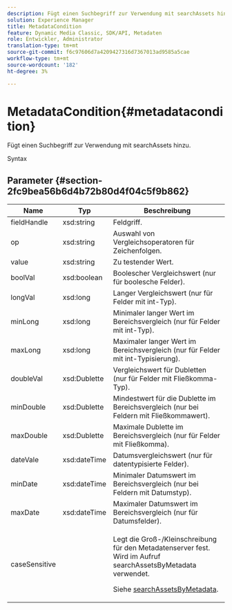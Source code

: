 ```yaml
---
description: Fügt einen Suchbegriff zur Verwendung mit searchAssets hinzu.
solution: Experience Manager
title: MetadataCondition
feature: Dynamic Media Classic, SDK/API, Metadaten
role: Entwickler, Administrator
translation-type: tm+mt
source-git-commit: f6c97606d7a4209427316d7367013ad9585a5cae
workflow-type: tm+mt
source-wordcount: '182'
ht-degree: 3%

---
```



# MetadataCondition{#metadatacondition}

Fügt einen Suchbegriff zur Verwendung mit searchAssets hinzu.

Syntax

## Parameter {#section-2fc9bea56b6d4b72b80d4f04c5f9b862}

<table id="table_04100BB8ABD84EF68B0A7CE3AD946414"> 
 <thead> 
  <tr> 
   <th colname="col1" class="entry"> Name </th> 
   <th colname="col2" class="entry"> Typ </th> 
   <th colname="col3" class="entry"> Beschreibung </th> 
  </tr> 
 </thead>
 <tbody> 
  <tr> 
   <td colname="col1"> <span class="codeph"> <span class="varname"> fieldHandle</span> </span> </td> 
   <td colname="col2"> <span class="codeph"> xsd:string</span> </td> 
   <td colname="col3"> Feldgriff. </td> 
  </tr> 
  <tr> 
   <td colname="col1"> <span class="codeph"> <span class="varname"> op</span> </span> </td> 
   <td colname="col2"> <span class="codeph"> xsd:string</span> </td> 
   <td colname="col3"> Auswahl von Vergleichsoperatoren für Zeichenfolgen. </td> 
  </tr> 
  <tr> 
   <td colname="col1"> <span class="codeph"> <span class="varname"> value</span> </span> </td> 
   <td colname="col2"> <span class="codeph"> xsd:string</span> </td> 
   <td colname="col3"> Zu testender Wert. </td> 
  </tr> 
  <tr> 
   <td colname="col1"> <span class="codeph"> <span class="varname"> boolVal</span> </span> </td> 
   <td colname="col2"> <span class="codeph"> xsd:boolean</span> </td> 
   <td colname="col3"> Boolescher Vergleichswert (nur für boolesche Felder). </td> 
  </tr> 
  <tr> 
   <td colname="col1"> <span class="codeph"> <span class="varname"> longVal</span> </span> </td> 
   <td colname="col2"> <span class="codeph"> xsd:long</span> </td> 
   <td colname="col3"> Langer Vergleichswert (nur für Felder mit int-Typ). </td> 
  </tr> 
  <tr> 
   <td colname="col1"> <span class="codeph"> <span class="varname"> minLong</span> </span> </td> 
   <td colname="col2"> <span class="codeph"> xsd:long</span> </td> 
   <td colname="col3"> Minimaler langer Wert im Bereichsvergleich (nur für Felder mit int-Typ). </td> 
  </tr> 
  <tr> 
   <td colname="col1"> <span class="codeph"> <span class="varname"> maxLong</span> </span> </td> 
   <td colname="col2"> <span class="codeph"> xsd:long</span> </td> 
   <td colname="col3"> Maximaler langer Wert im Bereichsvergleich (nur für Felder mit int-Typisierung). </td> 
  </tr> 
  <tr> 
   <td colname="col1"> <span class="codeph"> <span class="varname"> doubleVal</span> </span> </td> 
   <td colname="col2"> <span class="codeph"> xsd:Dublette</span> </td> 
   <td colname="col3"> Vergleichswert für Dubletten (nur für Felder mit Fließkomma-Typ). </td> 
  </tr> 
  <tr> 
   <td colname="col1"> <span class="codeph"> <span class="varname"> minDouble</span> </span> </td> 
   <td colname="col2"> <span class="codeph"> xsd:Dublette</span> </td> 
   <td colname="col3"> Mindestwert für die Dublette im Bereichsvergleich (nur bei Feldern mit Fließkommawert). </td> 
  </tr> 
  <tr> 
   <td colname="col1"> <span class="codeph"> <span class="varname"> maxDouble</span> </span> </td> 
   <td colname="col2"> <span class="codeph"> xsd:Dublette</span> </td> 
   <td colname="col3"> Maximale Dublette im Bereichsvergleich (nur für Felder mit Fließkomma). </td> 
  </tr> 
  <tr> 
   <td colname="col1"> <span class="codeph"> <span class="varname"> dateVale</span> </span> </td> 
   <td colname="col2"> <span class="codeph"> xsd:dateTime</span> </td> 
   <td colname="col3"> Datumsvergleichswert (nur für datentypisierte Felder). </td> 
  </tr> 
  <tr> 
   <td colname="col1"> <span class="codeph"> <span class="varname"> minDate</span> </span> </td> 
   <td colname="col2"> <span class="codeph"> xsd:dateTime</span> </td> 
   <td colname="col3"> Minimaler Datumswert im Bereichsvergleich (nur bei Feldern mit Datumstyp). </td> 
  </tr> 
  <tr> 
   <td colname="col1"> <span class="codeph"> <span class="varname"> maxDate</span> </span> </td> 
   <td colname="col2"> <span class="codeph"> xsd:dateTime</span> </td> 
   <td colname="col3"> Maximaler Datumswert im Bereichsvergleich (nur für Datumsfelder). </td> 
  </tr> 
  <tr> 
   <td colname="col1"> <span class="codeph"> <span class="varname"> caseSensitive</span> </span> </td> 
   <td colname="col2"> </td> 
   <td colname="col3"> <p> Legt die Groß-/Kleinschreibung für den Metadatenserver fest. Wird im Aufruf <span class="codeph"> searchAssetsByMetadata</span> verwendet. </p> <p>Siehe <a href="../../operations/c-operations-intro/c-methods/r-search-assets-by-metadata.md#reference-609ec73944a34ce49b152389fbb40414" format="dita" scope="local"> searchAssetsByMetadata</a>. </p> </td> 
  </tr> 
 </tbody> 
</table>

